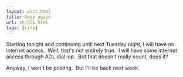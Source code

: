 ```yaml
---
layout: post.html
title: Away again
url: ch/561.html
tags: [Life]
---
```

Starting tonight and continuing until next Tuesday night, I will have no internet access.  Well, that's not entirely true.  I will have some internet access through AOL dial-up.  But that doesn't really count, does it?

Anyway, I won't be posting.  But I'll be back next week.
